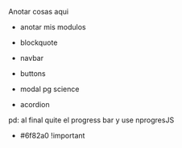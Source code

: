 Anotar cosas aqui
* anotar mis modulos

* blockquote
* navbar
* buttons
* modal pg science
* acordion

pd: al final quite el progress bar y use nprogresJS

* #6f82a0 !important